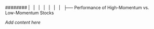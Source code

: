 ######## |   |   |   |   |   |   |   ├── Performance of High-Momentum vs. Low-Momentum Stocks

*Add content here*
